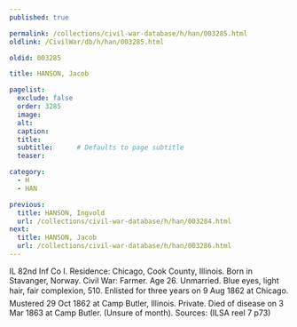 ```yaml
---
published: true

permalink: /collections/civil-war-database/h/han/003285.html
oldlink: /CivilWar/db/h/han/003285.html

oldid: 003285

title: HANSON, Jacob

pagelist:
  exclude: false
  order: 3285
  image: 
  alt:
  caption:
  title:
  subtitle:      # Defaults to page subtitle
  teaser:

category: 
  - H 
  - HAN

previous:
  title: HANSON, Ingvold
  url: /collections/civil-war-database/h/han/003284.html  
next:
  title: HANSON, Jacob
  url: /collections/civil-war-database/h/han/003286.html   
---
```

IL 82nd Inf Co I. Residence: Chicago, Cook County, Illinois. Born in Stavanger, Norway. Civil War: Farmer. Age 26. Unmarried. Blue eyes, light hair, fair complexion, 5&#146;10&#148;. Enlisted for three years on 9 Aug 1862 at Chicago. Mustered 29 Oct 1862 at Camp Butler, Illinois. Private. Died of disease on 3 Mar 1863 at Camp Butler. (Unsure of month). Sources: (ILSA reel 7 p73)
